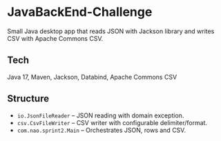 # JavaBackEnd-Challenge

Small Java desktop app that reads JSON with Jackson library and writes CSV with Apache Commons CSV.  

## Tech
Java 17, Maven, Jackson, Databind, Apache Commons CSV

## Structure
- `io.JsonFileReader` – JSON reading with domain exception.
- `csv.CsvFileWriter` – CSV writer with configurable delimiter/format.
- `com.nao.sprint2.Main` – Orchestrates JSON, rows and CSV.
